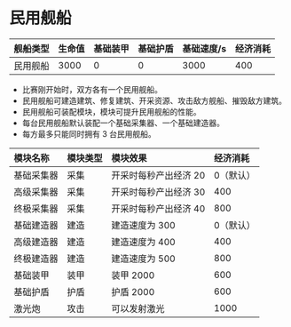 # 民用舰船

| 舰船类型 | 生命值 | 基础装甲 | 基础护盾 | 基础速度/s | 经济消耗 |
| :------- | :----- | :------- | :------- | :--------- | :------- |
| 民用舰船 | 3000   | 0        | 0        | 3000       | 400      |

- 比赛刚开始时，双方各有一个民用舰船。
- 民用舰船可建造建筑、修复建筑、开采资源、攻击敌方舰船、摧毁敌方建筑。
- 民用舰船可装配模块，模块可提升民用舰船的性能。
- 每台民用舰船默认装配一个基础采集器、一个基础建造器。
- 每方最多只能同时拥有 3 台民用舰船。

| 模块名称   | 模块类型 | 模块效果              | 经济消耗  |
| :--------- | :------- | :-------------------- | :-------- |
| 基础采集器 | 采集     | 开采时每秒产出经济 20 | 0（默认） |
| 高级采集器 | 采集     | 开采时每秒产出经济 30 | 400       |
| 终极采集器 | 采集     | 开采时每秒产出经济 40 | 800       |
| 基础建造器 | 建造     | 建造速度为 300        | 0（默认） |
| 高级建造器 | 建造     | 建造速度为 400        | 400       |
| 终极建造器 | 建造     | 建造速度为 500       | 800       |
| 基础装甲   | 装甲     | 装甲 2000             | 600       |
| 基础护盾   | 护盾     | 护盾 2000             | 600       |
| 激光炮     | 攻击     | 可以发射激光          | 1000      |